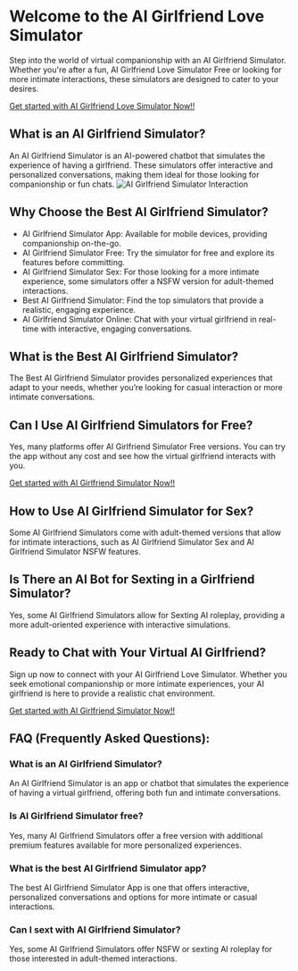 <h1>Welcome to the AI Girlfriend Love Simulator</h1>

Step into the world of virtual companionship with an AI Girlfriend Simulator. Whether you're after a fun, AI Girlfriend Love Simulator Free or looking for more intimate interactions, these simulators are designed to cater to your desires.

<a href="https://golove.ai/?ref=gh-golove-ai">Get started with AI Girlfriend Love Simulator Now!!</a>

<h2>What is an AI Girlfriend Simulator?</h2>
An AI Girlfriend Simulator is an AI-powered chatbot that simulates the experience of having a girlfriend. These simulators offer interactive and personalized conversations, making them ideal for those looking for companionship or fun chats.

<img src="https://cloth-off.ai/wp-content/uploads/2025/02/photo_2025-02-04_19-39-21.jpg" alt="AI Girlfriend Simulator Interaction">

<h2>Why Choose the Best AI Girlfriend Simulator?</h2>

<ul>
    <li>AI Girlfriend Simulator App: Available for mobile devices, providing companionship on-the-go.</li>
    <li>AI Girlfriend Simulator Free: Try the simulator for free and explore its features before committing.</li>
    <li>AI Girlfriend Simulator Sex: For those looking for a more intimate experience, some simulators offer a NSFW version for adult-themed interactions.</li>
    <li>Best AI Girlfriend Simulator: Find the top simulators that provide a realistic, engaging experience.</li>
    <li>AI Girlfriend Simulator Online: Chat with your virtual girlfriend in real-time with interactive, engaging conversations.</li>
</ul>

<h2>What is the Best AI Girlfriend Simulator?</h2>

The Best AI Girlfriend Simulator provides personalized experiences that adapt to your needs, whether you’re looking for casual interaction or more intimate conversations.

<h2>Can I Use AI Girlfriend Simulators for Free?</h2>

Yes, many platforms offer AI Girlfriend Simulator Free versions. You can try the app without any cost and see how the virtual girlfriend interacts with you.

<a href="https://golove.ai/?ref=gh-golove-ai">Get started with AI Girlfriend Simulator Now!!</a>

<h2>How to Use AI Girlfriend Simulator for Sex?</h2>

Some AI Girlfriend Simulators come with adult-themed versions that allow for intimate interactions, such as AI Girlfriend Simulator Sex and AI Girlfriend Simulator NSFW features.

<h2>Is There an AI Bot for Sexting in a Girlfriend Simulator?</h2>

Yes, some AI Girlfriend Simulators allow for Sexting AI roleplay, providing a more adult-oriented experience with interactive simulations.

<h2>Ready to Chat with Your Virtual AI Girlfriend?</h2>

Sign up now to connect with your AI Girlfriend Love Simulator. Whether you seek emotional companionship or more intimate experiences, your AI girlfriend is here to provide a realistic chat environment.

<a href="https://golove.ai/?ref=gh-golove-ai">Get started with AI Girlfriend Simulator Now!!</a>

<h2>FAQ (Frequently Asked Questions):</h2>

<h3>What is an AI Girlfriend Simulator?</h3>
<p>An AI Girlfriend Simulator is an app or chatbot that simulates the experience of having a virtual girlfriend, offering both fun and intimate conversations.</p>

<h3>Is AI Girlfriend Simulator free?</h3>
<p>Yes, many AI Girlfriend Simulators offer a free version with additional premium features available for more personalized experiences.</p>

<h3>What is the best AI Girlfriend Simulator app?</h3>
<p>The best AI Girlfriend Simulator App is one that offers interactive, personalized conversations and options for more intimate or casual interactions.</p>

<h3>Can I sext with AI Girlfriend Simulator?</h3>
<p>Yes, some AI Girlfriend Simulators offer NSFW or sexting AI roleplay for those interested in adult-themed interactions.</p>



